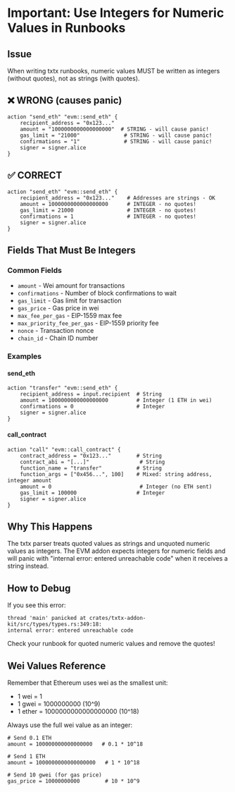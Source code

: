 # Important: Use Integers for Numeric Values in Runbooks

## Issue
When writing txtx runbooks, numeric values MUST be written as integers (without quotes), not as strings (with quotes).

## ❌ WRONG (causes panic)
```hcl
action "send_eth" "evm::send_eth" {
    recipient_address = "0x123..."
    amount = "1000000000000000000"  # STRING - will cause panic!
    gas_limit = "21000"              # STRING - will cause panic!
    confirmations = "1"              # STRING - will cause panic!
    signer = signer.alice
}
```

## ✅ CORRECT
```hcl
action "send_eth" "evm::send_eth" {
    recipient_address = "0x123..."    # Addresses are strings - OK
    amount = 1000000000000000000      # INTEGER - no quotes!
    gas_limit = 21000                 # INTEGER - no quotes!
    confirmations = 1                 # INTEGER - no quotes!
    signer = signer.alice
}
```

## Fields That Must Be Integers

### Common Fields
- `amount` - Wei amount for transactions
- `confirmations` - Number of block confirmations to wait
- `gas_limit` - Gas limit for transaction
- `gas_price` - Gas price in wei
- `max_fee_per_gas` - EIP-1559 max fee
- `max_priority_fee_per_gas` - EIP-1559 priority fee
- `nonce` - Transaction nonce
- `chain_id` - Chain ID number

### Examples

#### send_eth
```hcl
action "transfer" "evm::send_eth" {
    recipient_address = input.recipient  # String
    amount = 1000000000000000000         # Integer (1 ETH in wei)
    confirmations = 0                    # Integer
    signer = signer.alice
}
```

#### call_contract
```hcl
action "call" "evm::call_contract" {
    contract_address = "0x123..."        # String
    contract_abi = "[...]"                # String
    function_name = "transfer"           # String
    function_args = ["0x456...", 100]    # Mixed: string address, integer amount
    amount = 0                            # Integer (no ETH sent)
    gas_limit = 100000                   # Integer
    signer = signer.alice
}
```

## Why This Happens

The txtx parser treats quoted values as strings and unquoted numeric values as integers. The EVM addon expects integers for numeric fields and will panic with "internal error: entered unreachable code" when it receives a string instead.

## How to Debug

If you see this error:
```
thread 'main' panicked at crates/txtx-addon-kit/src/types/types.rs:349:18:
internal error: entered unreachable code
```

Check your runbook for quoted numeric values and remove the quotes!

## Wei Values Reference

Remember that Ethereum uses wei as the smallest unit:
- 1 wei = 1
- 1 gwei = 1000000000 (10^9)
- 1 ether = 1000000000000000000 (10^18)

Always use the full wei value as an integer:
```hcl
# Send 0.1 ETH
amount = 100000000000000000   # 0.1 * 10^18

# Send 1 ETH  
amount = 1000000000000000000   # 1 * 10^18

# Send 10 gwei (for gas price)
gas_price = 10000000000        # 10 * 10^9
```
